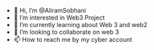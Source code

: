 - 👋 Hi, I’m @AliramSobhani
- 👀 I’m interested in Web3 Project
- 🌱 I’m currently learning about Web 3 and web2
- 💞️ I’m looking to collaborate on web 3 
- 📫 How to reach me by my cyber account

<!---
AliramSobhani/AliramSobhani is a ✨ special ✨ repository because its `README.md` (this file) appears on your GitHub profile.
You can click the Preview link to take a look at your changes.
--->
